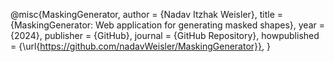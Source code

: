 @misc{MaskingGenerator,
  author = {Nadav Itzhak Weisler},
  title = {MaskingGenerator: Web application for generating masked shapes},
  year = {2024},
  publisher = {GitHub},
  journal = {GitHub Repository},
  howpublished = {\url{https://github.com/nadavWeisler/MaskingGenerator}},
}
